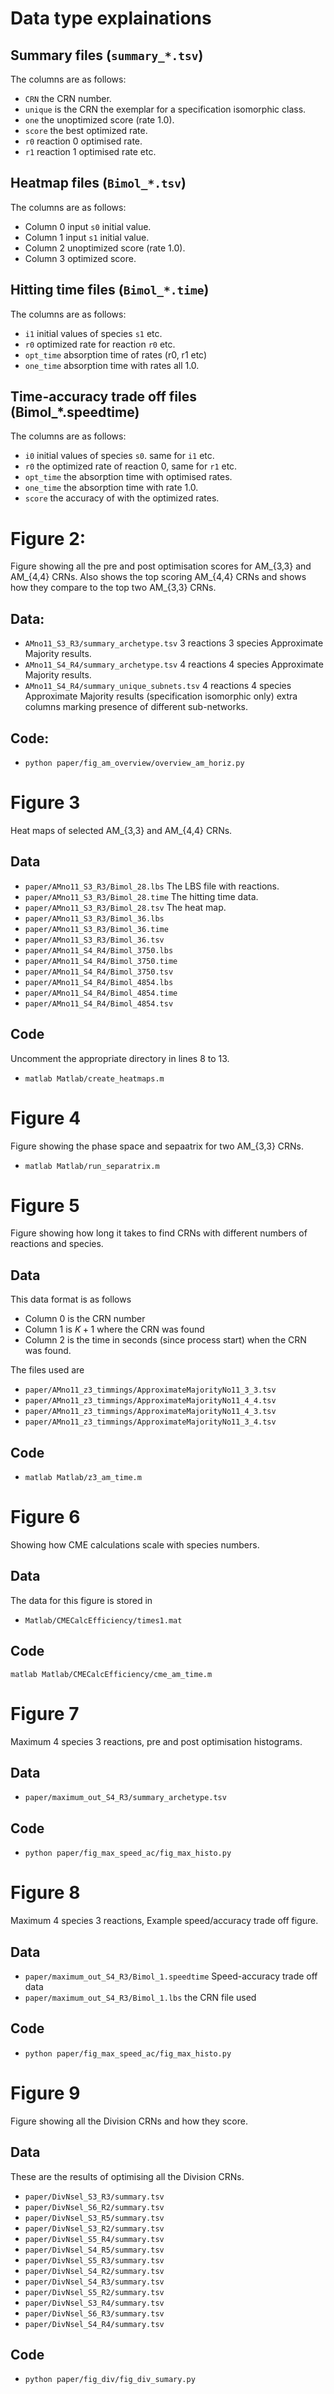 
# Data type explainations
## Summary files (`summary_*.tsv`)
The columns are as follows:
* `CRN`	the CRN number.
* `unique` is the CRN the exemplar for a specification isomorphic class.
* `one` the unoptimized score (rate 1.0).
* `score` the best optimized rate. 
* `r0` reaction 0 optimised rate.
* `r1` reaction 1 optimised rate etc.

## Heatmap files (`Bimol_*.tsv`)
The columns are as follows:
* Column 0 input `s0` initial value.
* Column 1 input `s1` initial value.
* Column 2 unoptimized score (rate 1.0).
* Column 3 optimized score.

## Hitting time files (`Bimol_*.time`)
The columns are as follows:
* `i1` initial values of species `s1` etc. 
* `r0` optimized rate for reaction `r0` etc. 
* `opt_time` absorption time of rates (r0, r1 etc)
* `one_time` absorption time with rates all 1.0.

## Time-accuracy trade off files (Bimol_*.speedtime)
The columns are as follows:
* `i0` initial values of species `s0`. same for `i1` etc. 
* `r0` the optimized rate of reaction 0, same for `r1` etc. 
* `opt_time` the absorption time with optimised rates. 
* `one_time` the absorption time with rate 1.0. 
* `score` the accuracy of with the optimized rates.


# Figure 2:
Figure showing all the pre and post optimisation scores for AM_{3,3} and AM_{4,4} CRNs. Also shows the top scoring AM_{4,4} CRNs and shows how they compare to the top two AM_{3,3} CRNs.
## Data:
* `AMno11_S3_R3/summary_archetype.tsv`
    3 reactions 3 species Approximate Majority results.  
* `AMno11_S4_R4/summary_archetype.tsv`
    4 reactions 4 species Approximate Majority results.  
* `AMno11_S4_R4/summary_unique_subnets.tsv`
    4 reactions 4 species Approximate Majority results (specification isomorphic only) extra columns marking presence of different sub-networks. 

## Code:
* `python paper/fig_am_overview/overview_am_horiz.py`

# Figure 3
Heat maps of selected AM_{3,3} and AM_{4,4} CRNs.

## Data

* `paper/AMno11_S3_R3/Bimol_28.lbs` The LBS file with reactions.
* `paper/AMno11_S3_R3/Bimol_28.time` The hitting time data.
* `paper/AMno11_S3_R3/Bimol_28.tsv` The heat map.
* `paper/AMno11_S3_R3/Bimol_36.lbs`
* `paper/AMno11_S3_R3/Bimol_36.time`
* `paper/AMno11_S3_R3/Bimol_36.tsv`
* `paper/AMno11_S4_R4/Bimol_3750.lbs`
* `paper/AMno11_S4_R4/Bimol_3750.time`
* `paper/AMno11_S4_R4/Bimol_3750.tsv`
* `paper/AMno11_S4_R4/Bimol_4854.lbs`
* `paper/AMno11_S4_R4/Bimol_4854.time`
* `paper/AMno11_S4_R4/Bimol_4854.tsv`



## Code
Uncomment the appropriate directory in lines 8 to 13.

* `matlab Matlab/create_heatmaps.m`


# Figure 4
Figure showing the phase space and sepaatrix for two AM_{3,3} CRNs.
* `matlab Matlab/run_separatrix.m`

# Figure 5
Figure showing how long it takes to find CRNs with different numbers of reactions and species.
## Data
This data format is as follows
* Column 0 is the CRN number
* Column 1 is $K + 1$ where the CRN was found
* Column 2 is the time in seconds (since process start) when the CRN was found.

The files used are 
* `paper/AMno11_z3_timmings/ApproximateMajorityNo11_3_3.tsv`
* `paper/AMno11_z3_timmings/ApproximateMajorityNo11_4_4.tsv`
* `paper/AMno11_z3_timmings/ApproximateMajorityNo11_4_3.tsv`
* `paper/AMno11_z3_timmings/ApproximateMajorityNo11_3_4.tsv`

## Code
* `matlab Matlab/z3_am_time.m`

# Figure 6
Showing how CME calculations scale with species numbers. 
## Data 
The data for this figure is stored in 
* `Matlab/CMECalcEfficiency/times1.mat`
## Code
`matlab Matlab/CMECalcEfficiency/cme_am_time.m`

# Figure 7
Maximum 4 species 3 reactions, pre and post optimisation histograms.
## Data
* `paper/maximum_out_S4_R3/summary_archetype.tsv`
## Code
* `python paper/fig_max_speed_ac/fig_max_histo.py`

# Figure 8
Maximum 4 species 3 reactions, Example speed/accuracy trade off figure.
## Data
* `paper/maximum_out_S4_R3/Bimol_1.speedtime` Speed-accuracy trade off data
* `paper/maximum_out_S4_R3/Bimol_1.lbs` the CRN file used
## Code
* `python paper/fig_max_speed_ac/fig_max_histo.py`

# Figure 9 
Figure showing all the Division CRNs and how they score. 

## Data
These are the results of optimising all the Division CRNs.
* `paper/DivNsel_S3_R3/summary.tsv`
* `paper/DivNsel_S6_R2/summary.tsv`
* `paper/DivNsel_S3_R5/summary.tsv`
* `paper/DivNsel_S3_R2/summary.tsv`
* `paper/DivNsel_S5_R4/summary.tsv`
* `paper/DivNsel_S4_R5/summary.tsv`
* `paper/DivNsel_S5_R3/summary.tsv`
* `paper/DivNsel_S4_R2/summary.tsv`
* `paper/DivNsel_S4_R3/summary.tsv`
* `paper/DivNsel_S5_R2/summary.tsv`
* `paper/DivNsel_S3_R4/summary.tsv`
* `paper/DivNsel_S6_R3/summary.tsv`
* `paper/DivNsel_S4_R4/summary.tsv`

## Code
* `python paper/fig_div/fig_div_sumary.py` 